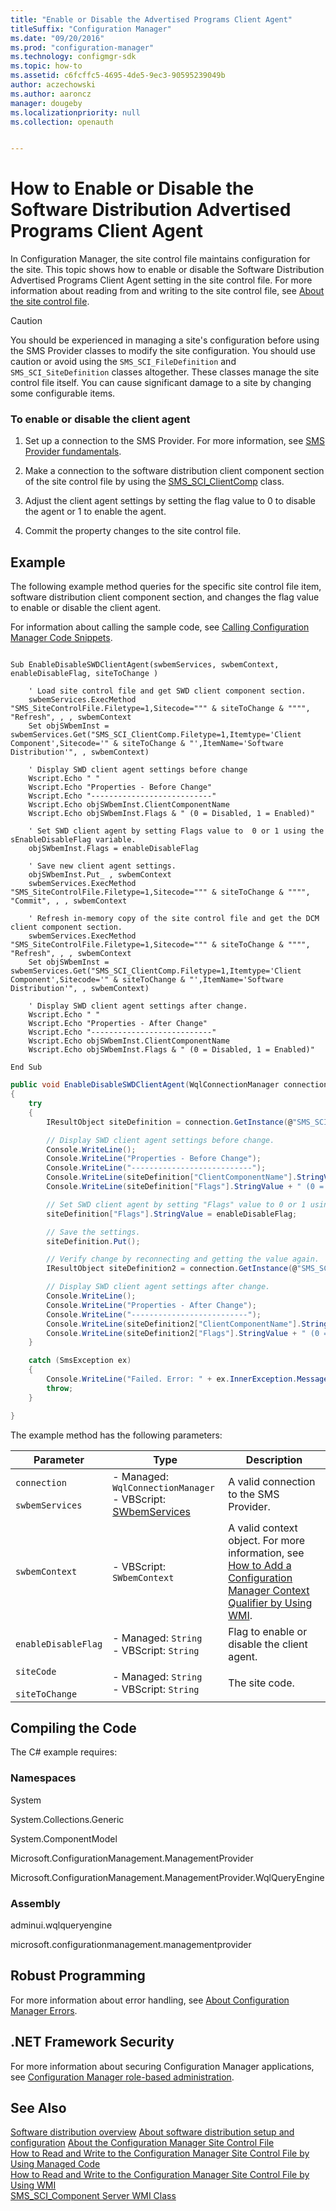 ```yaml
---
title: "Enable or Disable the Advertised Programs Client Agent"
titleSuffix: "Configuration Manager"
ms.date: "09/20/2016"
ms.prod: "configuration-manager"
ms.technology: configmgr-sdk
ms.topic: how-to
ms.assetid: c6fcffc5-4695-4de5-9ec3-90595239049b
author: aczechowski
ms.author: aaroncz
manager: dougeby
ms.localizationpriority: null
ms.collection: openauth


---
```

# How to Enable or Disable the Software Distribution Advertised Programs Client Agent
In Configuration Manager, the site control file maintains configuration for the site. This topic shows how to enable or disable the Software Distribution Advertised Programs Client Agent setting in the site control file. For more information about reading from and writing to the site control file, see [About the site control file](../../understand/about-the-configuration-manager-site-control-file.md).  

> [!CAUTION]
>  You should be experienced in managing a site's configuration before using the SMS Provider classes to modify the site configuration. You should use caution or avoid using the `SMS_SCI_FileDefinition` and `SMS_SCI_SiteDefinition` classes altogether. These classes manage the site control file itself. You can cause significant damage to a site by changing some configurable items.  

### To enable or disable the client agent  

1.  Set up a connection to the SMS Provider. For more information, see [SMS Provider fundamentals](../../understand/sms-provider-fundamentals.md).  

2.  Make a connection to the software distribution client component section of the site control file by using the [SMS_SCI_ClientComp](../../../../develop/reference/core/servers/configure/sms_sci_clientcomp-server-wmi-class.md) class.  

3.  Adjust the client agent settings by setting the flag value to 0 to disable the agent or 1 to enable the agent.  

4.  Commit the property changes to the site control file.  

## Example  
 The following example method queries for the specific site control file item, software distribution client component section, and changes the flag value to enable or disable the client agent.  

 For information about calling the sample code, see [Calling Configuration Manager Code Snippets](../../../../develop/core/understand/calling-code-snippets.md).  

```vbs  

Sub EnableDisableSWDClientAgent(swbemServices, swbemContext, enableDisableFlag, siteToChange )  

    ' Load site control file and get SWD client component section.  
    swbemServices.ExecMethod "SMS_SiteControlFile.Filetype=1,Sitecode=""" & siteToChange & """", "Refresh", , , swbemContext  
    Set objSWbemInst = swbemServices.Get("SMS_SCI_ClientComp.Filetype=1,Itemtype='Client Component',Sitecode='" & siteToChange & "',ItemName='Software Distribution'", , swbemContext)  

    ' Display SWD client agent settings before change  
    Wscript.Echo " "  
    Wscript.Echo "Properties - Before Change"  
    Wscript.Echo "---------------------------"  
    Wscript.Echo objSWbemInst.ClientComponentName  
    Wscript.Echo objSWbemInst.Flags & " (0 = Disabled, 1 = Enabled)"  

    ' Set SWD client agent by setting Flags value to  0 or 1 using the sEnableDisableFlag variable.  
    objSWbemInst.Flags = enableDisableFlag  

    ' Save new client agent settings.  
    objSWbemInst.Put_ , swbemContext  
    swbemServices.ExecMethod "SMS_SiteControlFile.Filetype=1,Sitecode=""" & siteToChange & """", "Commit", , , swbemContext  

    ' Refresh in-memory copy of the site control file and get the DCM client component section.  
    swbemServices.ExecMethod "SMS_SiteControlFile.Filetype=1,Sitecode=""" & siteToChange & """", "Refresh", , , swbemContext  
    Set objSWbemInst = swbemServices.Get("SMS_SCI_ClientComp.Filetype=1,Itemtype='Client Component',Sitecode='" & siteToChange & "',ItemName='Software Distribution'", , swbemContext)  

    ' Display SWD client agent settings after change.  
    Wscript.Echo " "  
    Wscript.Echo "Properties - After Change"  
    Wscript.Echo "---------------------------"  
    Wscript.Echo objSWbemInst.ClientComponentName  
    Wscript.Echo objSWbemInst.Flags & " (0 = Disabled, 1 = Enabled)"  

End Sub  

```  

```c#  
public void EnableDisableSWDClientAgent(WqlConnectionManager connection, string enableDisableFlag, string siteCode)  
{  
    try  
    {  
        IResultObject siteDefinition = connection.GetInstance(@"SMS_SCI_ClientComp.FileType=1,ItemType='Client Component',SiteCode='" + siteCode + "',ItemName='Software Distribution'");  

        // Display SWD client agent settings before change.  
        Console.WriteLine();  
        Console.WriteLine("Properties - Before Change");  
        Console.WriteLine("---------------------------");  
        Console.WriteLine(siteDefinition["ClientComponentName"].StringValue);  
        Console.WriteLine(siteDefinition["Flags"].StringValue + " (0 = Disabled, 1 = Enabled)");  

        // Set SWD client agent by setting "Flags" value to 0 or 1 using the enableDisableFlag variable.  
        siteDefinition["Flags"].StringValue = enableDisableFlag;  

        // Save the settings.  
        siteDefinition.Put();  

        // Verify change by reconnecting and getting the value again.  
        IResultObject siteDefinition2 = connection.GetInstance(@"SMS_SCI_ClientComp.FileType=1,ItemType='Client Component',SiteCode='" + siteCode + "',ItemName='Software Distribution'");  

        // Display SWD client agent settings after change.  
        Console.WriteLine();  
        Console.WriteLine("Properties - After Change");  
        Console.WriteLine("--------------------------");  
        Console.WriteLine(siteDefinition2["ClientComponentName"].StringValue);  
        Console.WriteLine(siteDefinition2["Flags"].StringValue + " (0 = Disabled, 1 = Enabled)");  
    }  

    catch (SmsException ex)  
    {  
        Console.WriteLine("Failed. Error: " + ex.InnerException.Message);  
        throw;  
    }  

}  
```  

 The example method has the following parameters:  

|Parameter|Type|Description|  
|---------------|----------|-----------------|  
|`connection`<br /><br /> `swbemServices`|-   Managed: `WqlConnectionManager`<br />-   VBScript: [SWbemServices](/windows/win32/wmisdk/swbemservices)|A valid connection to the SMS Provider.|  
|`swbemContext`|-   VBScript: `SWbemContext`|A valid context object. For more information, see [How to Add a Configuration Manager Context Qualifier by Using WMI](../../../../develop/core/understand/how-to-add-a-configuration-manager-context-qualifier-by-using-wmi.md).|  
|`enableDisableFlag`|-   Managed: `String`<br />-   VBScript: `String`|Flag to enable or disable the client agent.|  
|`siteCode`<br /><br /> `siteToChange`|-   Managed: `String`<br />-   VBScript: `String`|The site code.|  

## Compiling the Code  
 The C# example requires:  

### Namespaces  
 System  

 System.Collections.Generic  

 System.ComponentModel  

 Microsoft.ConfigurationManagement.ManagementProvider  

 Microsoft.ConfigurationManagement.ManagementProvider.WqlQueryEngine  

### Assembly  
 adminui.wqlqueryengine  

 microsoft.configurationmanagement.managementprovider  

## Robust Programming  
 For more information about error handling, see [About Configuration Manager Errors](../../../../develop/core/understand/about-configuration-manager-errors.md).  

## .NET Framework Security  
 For more information about securing Configuration Manager applications, see [Configuration Manager role-based administration](../../../../develop/core/servers/configure/role-based-administration.md).  

## See Also  
 [Software distribution overview](software-distribution-overview.md)
 [About software distribution setup and configuration](about-software-distribution-setup-and-configuration.md)
 [About the Configuration Manager Site Control File](../../../../develop/core/understand/about-the-configuration-manager-site-control-file.md)   
 [How to Read and Write to the Configuration Manager Site Control File by Using Managed Code](../../../../develop/core/understand/how-to-read-and-write-to-the-site-control-file-by-using-managed-code.md)   
 [How to Read and Write to the Configuration Manager Site Control File by Using WMI](../../../../develop/core/understand/how-to-read-and-write-to-the-site-control-file-by-using-wmi.md)   
 [SMS_SCI_Component Server WMI Class](../../../../develop/reference/core/servers/configure/sms_sci_component-server-wmi-class.md)
